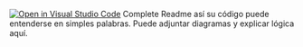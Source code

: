 [![Open in Visual Studio Code](https://classroom.github.com/assets/open-in-vscode-2e0aaae1b6195c2367325f4f02e2d04e9abb55f0b24a779b69b11b9e10269abc.svg)](https://classroom.github.com/online_ide?assignment_repo_id=18775889&assignment_repo_type=AssignmentRepo)
Complete Readme así su código puede entenderse en simples palabras. Puede adjuntar diagramas y explicar lógica aquí. 
